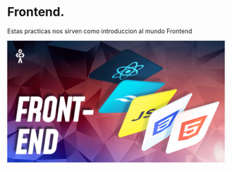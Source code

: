 # Frontend.

Estas practicas nos sirven como introduccion al mundo Frontend

![Frontend](frontend.png)

